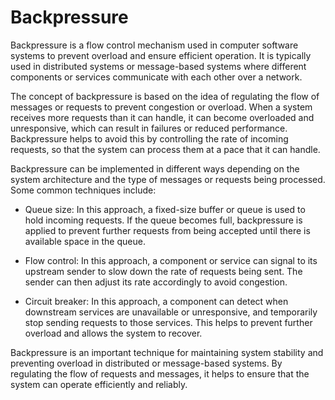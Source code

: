 # Backpressure

Backpressure is a flow control mechanism used in computer software systems to prevent overload and ensure efficient operation. It is typically used in distributed systems or message-based systems where different components or services communicate with each other over a network.

The concept of backpressure is based on the idea of regulating the flow of messages or requests to prevent congestion or overload. When a system receives more requests than it can handle, it can become overloaded and unresponsive, which can result in failures or reduced performance. Backpressure helps to avoid this by controlling the rate of incoming requests, so that the system can process them at a pace that it can handle.

Backpressure can be implemented in different ways depending on the system architecture and the type of messages or requests being processed. Some common techniques include:

* Queue size: In this approach, a fixed-size buffer or queue is used to hold incoming requests. If the queue becomes full, backpressure is applied to prevent further requests from being accepted until there is available space in the queue.

* Flow control: In this approach, a component or service can signal to its upstream sender to slow down the rate of requests being sent. The sender can then adjust its rate accordingly to avoid congestion.

* Circuit breaker: In this approach, a component can detect when downstream services are unavailable or unresponsive, and temporarily stop sending requests to those services. This helps to prevent further overload and allows the system to recover.

Backpressure is an important technique for maintaining system stability and preventing overload in distributed or message-based systems. By regulating the flow of requests and messages, it helps to ensure that the system can operate efficiently and reliably.